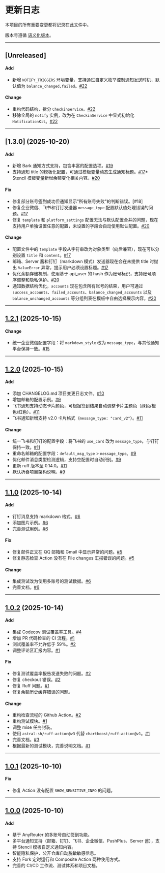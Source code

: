 # 更新日志

本项目的所有重要变更都将记录在此文件中。

版本号遵循 [语义化版本](https://semver.org/lang/zh-CN/)。

---

## [Unreleased]

#### Add
* 新增 `NOTIFY_TRIGGERS` 环境变量，支持通过自定义枚举控制通知发送时机，默认值为 `balance_changed,failed`。[#22]

#### Change
* 重构代码结构，拆分 `CheckinService`。[#22]
* 移除全局的 `notify` 实例，改为在 `CheckinService` 中显式初始化 `NotificationKit`。[#22]

---

## [1.3.0] (2025-10-20)

#### Add
* 新增 Bark 通知方式支持，包含丰富的配置选项。[#19]
* 支持通知 title 的模板化配置，可通过模板变量动态生成通知标题。[#17]* Stencil 模板变量新增余额变化相关内容。[#20]

#### Fix
* 修复部分账号签到成功但通知显示"所有账号失败"的判断错误。[#18]
* 修复企业微信、飞书和钉钉发送器 `message_type` 配置默认值处理错误的问题。[#17]
* 修复 `template` 和 `platform_settings` 配置无法与默认配置合并的问题，现在支持用户单独设置任意的配置，未设置的字段会自动使用默认配置。[#20]

#### Change
* 配置文件中的 `template` 字段从字符串改为对象类型（向后兼容），现在可以分别设置 `title` 和 `content`。[#17]
* 邮箱、Server 酱和钉钉（markdown 模式）发送器现在会在未提供 title 时抛出 `ValueError` 异常，提示用户必须设置标题。[#17]
* 优化余额存储机制，使用基于 api_user 的 hash 作为账号标识，支持账号顺序调整和隐私保护。[#20]
* 通知数据结构优化，`accounts` 现在包含所有账号的结果，用户可通过 `success_accounts`、`failed_accounts`、`balance_changed_accounts` 以及 `balance_unchanged_accounts` 等分组列表在模板中自由选择展示内容。[#20]

---

## [1.2.1] (2025-10-15)

#### Change
* 统一企业微信配置字段：将 `markdown_style` 改为 `message_type`，与其他通知平台保持一致。[#15]

---

## [1.2.0] (2025-10-15)

#### Add
* 添加 CHANGELOG.md 项目变更日志文件。[#10]
* 增加邮箱的配置示例。[#9]
* 飞书通知支持动态卡片颜色，可根据签到结果自动调整卡片主题色（绿色/橙色/红色）。[#11]
* 飞书通知新增支持 v2.0 卡片格式（`message_type: "card_v2"`）。[#11]

#### Change
* 统一飞书和钉钉的配置字段：将飞书的 `use_card` 改为 `message_type`，与钉钉保持一致。[#11]
* 重命名邮箱的配置字段：`default_msg_type` > `message_type`。[#9]
* 优化邮件消息类型检测逻辑，支持空配置时自动识别。[#9]
* 更新 ruff 版本至 0.14.0。[#11]
* 默认折叠项目架构说明。[#9]

---

## [1.1.0] (2025-10-14)

#### Add
* 钉钉消息支持 markdown 格式。[#6]
* 添加图片示例。[#6]
* 完善测试用例。[#6]

#### Fix
* 修复邮件正文在 QQ 邮箱和 Gmail 中显示异常的问题。[#5]
* 修复静态检查 Action 没有在 File changes 汇报错误的问题。[#5]

#### Change
* 集成测试改为使用多账号的测试数据。[#6]
* 完善文档。[#6]

---

## [1.0.2] (2025-10-14)

#### Add
* 集成 Codecov 测试覆盖率工具。[#4]
* 增加 PR 代码检查的 CI 流程。[#1]
* 测试覆盖率不允许低于 59%。[#2]
* 调整评论区汇报内容。[#1]

#### Fix
* 修复测试覆盖率报告发送失败的问题。[#2]
* 修复 checkout 错误。[#2]
* 修复 Ruff 问题。[#1]
* 修复余额历史缓存错误的问题。

#### Change
* 重构检查流程的 Github Action。[#2]
* 重构测试模块。[#1]
* 调整 mise 任务封装。
* 使用 `astral-sh/ruff-action@v3` 代替 `chartboost/ruff-action@v1`。[#1]
* 完善文档。[#3]
* 根据最新的测试模块，完善说明文档。[#1]

---

## [1.0.1] (2025-10-10)

#### Fix
* 修复 Action 没有配置 `SHOW_SENSITIVE_INFO` 的问题。

---

## [1.0.0] (2025-10-10)

#### Add
* 基于 AnyRouter 的多账号自动签到功能。
* 多平台通知支持（邮箱、钉钉、飞书、企业微信、PushPlus、Server 酱），支持 Stencil 模板自定义通知内容。
* 智能隐私保护，公开仓库自动脱敏敏感信息。
* 支持 Fork 定时运行和 Composite Action 两种使用方式。
* 完善的 CI/CD 工作流、测试体系和项目文档。

[1.2.1]: https://github.com/rakuyoMo/autocheck-anyrouter/releases/tag/v1.2.0
[1.2.0]: https://github.com/rakuyoMo/autocheck-anyrouter/releases/tag/v1.2.0
[1.1.0]: https://github.com/rakuyoMo/autocheck-anyrouter/releases/tag/v1.1.0
[1.0.2]: https://github.com/rakuyoMo/autocheck-anyrouter/releases/tag/v1.0.2
[1.0.1]: https://github.com/rakuyoMo/autocheck-anyrouter/releases/tag/v1.0.1
[1.0.0]: https://github.com/rakuyoMo/autocheck-anyrouter/releases/tag/v1.0.0

[#1]: https://github.com/rakuyoMo/autocheck-anyrouter/pull/1
[#2]: https://github.com/rakuyoMo/autocheck-anyrouter/pull/2
[#3]: https://github.com/rakuyoMo/autocheck-anyrouter/pull/3
[#4]: https://github.com/rakuyoMo/autocheck-anyrouter/pull/4
[#5]: https://github.com/rakuyoMo/autocheck-anyrouter/pull/5
[#6]: https://github.com/rakuyoMo/autocheck-anyrouter/pull/6
[#9]: https://github.com/rakuyoMo/autocheck-anyrouter/pull/9
[#10]: https://github.com/rakuyoMo/autocheck-anyrouter/pull/10
[#11]: https://github.com/rakuyoMo/autocheck-anyrouter/pull/11
[#15]: https://github.com/rakuyoMo/autocheck-anyrouter/pull/15
[#17]: https://github.com/rakuyoMo/autocheck-anyrouter/pull/17
[#19]: https://github.com/rakuyoMo/autocheck-anyrouter/pull/19
[#20]: https://github.com/rakuyoMo/autocheck-anyrouter/pull/20
[#22]: https://github.com/rakuyoMo/autocheck-anyrouter/pull/22